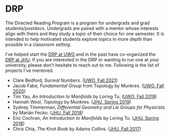 # DRP

The Directed Reading Program is a program for undergrads and grad students/postdocs.
Undergrads are paired with a mentor whose interests align with theirs and they study a topic of their choice for one semester.
It is intended to help motivated students explore topics in more depth than possible in a classroom setting.

I've helped start the [DRP at UWO] and in the past have co-organized the [DRP at JHU].
If you are interested in the DRP or wanting to run one at your university, please don't hesitate to reach out to me.
Following is the list of projects I've mentored.

- Clare Bedford, _Surreal Numbers_. ([UWO, Fall 2021])
- Jacob Fabe, _Fundamental Group_ from Topology by Munkres. ([UWO, Fall
  2020])
- Tim Yau, _An Introduction to Manifolds_ by Loring Tu. ([UWO, Fall
  2019])
- Hannah Wool, _Topology_ by Munkres. ([JHU, Spring 2019])
- Sydney Timmerman, _Differential Geometry and Lie Groups for Physicists_ by Marián Fecko. ([JHU, Fall 2018])
- Eric Cochran, _An Introduction to Manifolds_ by Loring Tu. ([JHU,
  Spring 2018])
- Chris Chia, _The Knot Book_ by Adams Collins. ([JHU, Fall 2017])

[drp at uwo]: https://www.math.uwo.ca/undergraduate/directed_reading_program.html
[drp at jhu]: http://www.math.jhu.edu/drp.html
[uwo, fall 2021]: https://www.math.uwo.ca/undergraduate/directed_reading_program.html
[uwo, fall 2020]: https://www.math.uwo.ca/undergraduate/directed_reading_program.html
[uwo, fall 2019]: https://www.math.uwo.ca/undergraduate/directed_reading_program.html
[jhu, spring 2019]: http://www.math.jhu.edu/drp.html#Spring2019
[jhu, fall 2018]: http://www.math.jhu.edu/drp.html#Fall2018
[jhu, spring 2018]: http://www.math.jhu.edu/drp.html#Spring2018
[jhu, fall 2017]: http://www.math.jhu.edu/drp.html#Fall2017
